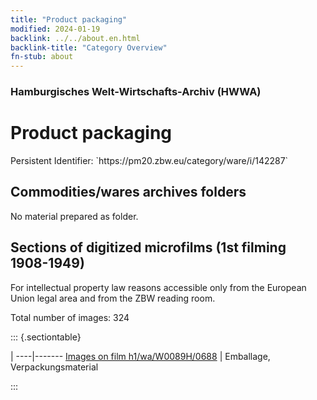 ```yaml
---
title: "Product packaging"
modified: 2024-01-19
backlink: ../../about.en.html
backlink-title: "Category Overview"
fn-stub: about
---
```


### Hamburgisches Welt-Wirtschafts-Archiv (HWWA)

# Product packaging

<div class="hint">Persistent Identifier: `https://pm20.zbw.eu/category/ware/i/142287`</div>







## Commodities/wares archives folders





No material prepared as folder.



<a id="filmsections" />

## Sections of digitized microfilms (1st filming 1908-1949)

<p>For intellectual property law reasons accessible only from the European Union legal area and from the ZBW reading room.</p>



<p>Total number of images: 324</p>




::: {.sectiontable}

 | 
----|-------
<a class="btn" href="https://pm20.zbw.eu/film/h1/wa/W0089H/0688" rel="nofollow">Images on film h1/wa/W0089H/0688</a> | Emballage, Verpackungsmaterial


:::
















